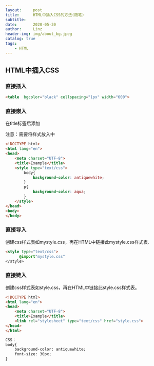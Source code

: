 ```yaml
---
layout:     post
title:      HTML中插入CSS的方法(随笔)
subtitle:   
date:       2020-05-30
author:     Linz
header-img: img/about_bg.jpeg
catalog: true
tags:
    - HTML
---
```


## HTML中插入CSS

### 直接插入

```html
<table  bgcolor="black" cellspacing="1px" width="600">
```

### 直接嵌入

在title标签后添加<style type="text/css"></style>

注意：需要将样式放入<head></head>中

```html
<!DOCTYPE html>
<html lang="en">
<head>
    <meta charset="UTF-8">
    <title>Example</title>
    <style type="text/css">
        body{
            background-color: antiquewhite;
        }
        p{
            background-color: aqua;
        }
    </style>
</head>
<body>
</body>
```

### 直接导入

创建css样式表如mystyle.css，再在HTML中链接此mystyle.css样式表.

``` html
<style type="text/css">
      @import"mystyle.css"
</style>

```

### 直接链入

创建css样式表如style.css，再在HTML中链接此style.css样式表。

<link rel="stylesheet" type="text/css" href="style.css">

``` html
<!DOCTYPE html>
<html lang="en">
<head>
    <meta charset="UTF-8">
    <title>Example</title>
    <link rel="stylesheet" type="text/css" href="style.css">
</head>
</html>

CSS：
body{
    background-color: antiquewhite;
    font-size: 30px;
}
```
